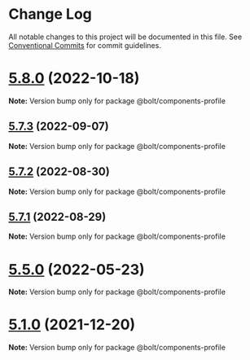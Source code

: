 # Change Log

All notable changes to this project will be documented in this file.
See [Conventional Commits](https://conventionalcommits.org) for commit guidelines.

# [5.8.0](https://github.com/bolt-design-system/bolt/tree/master/packages/components/bolt-profile/compare/v5.7.5...v5.8.0) (2022-10-18)

**Note:** Version bump only for package @bolt/components-profile





## [5.7.3](https://github.com/bolt-design-system/bolt/tree/master/packages/components/bolt-profile/compare/v5.7.2...v5.7.3) (2022-09-07)

**Note:** Version bump only for package @bolt/components-profile





## [5.7.2](https://github.com/bolt-design-system/bolt/tree/master/packages/components/bolt-profile/compare/v5.7.1...v5.7.2) (2022-08-30)

**Note:** Version bump only for package @bolt/components-profile





## [5.7.1](https://github.com/bolt-design-system/bolt/tree/master/packages/components/bolt-profile/compare/v5.7.0...v5.7.1) (2022-08-29)

**Note:** Version bump only for package @bolt/components-profile





# [5.5.0](https://github.com/bolt-design-system/bolt/tree/master/packages/components/bolt-profile/compare/v5.4.0...v5.5.0) (2022-05-23)

**Note:** Version bump only for package @bolt/components-profile





# [5.1.0](https://github.com/bolt-design-system/bolt/tree/master/packages/components/bolt-profile/compare/v5.0.1...v5.1.0) (2021-12-20)

**Note:** Version bump only for package @bolt/components-profile
